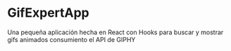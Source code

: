 # GifExpertApp

Una pequeña aplicación hecha en React con Hooks para buscar y mostrar gifs animados consumiento el API de GIPHY